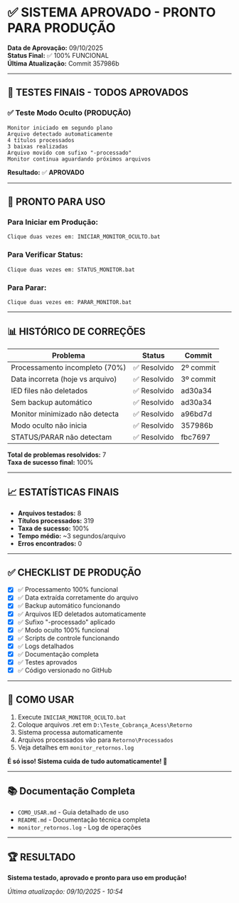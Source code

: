 # ✅ SISTEMA APROVADO - PRONTO PARA PRODUÇÃO

**Data de Aprovação:** 09/10/2025  
**Status Final:** ✅ 100% FUNCIONAL  
**Última Atualização:** Commit 357986b

---

## 🎉 TESTES FINAIS - TODOS APROVADOS

### ✅ Teste Modo Oculto (PRODUÇÃO)
```
Monitor iniciado em segundo plano
Arquivo detectado automaticamente
4 títulos processados
3 baixas realizadas
Arquivo movido com sufixo "-processado"
Monitor continua aguardando próximos arquivos
```

**Resultado:** ✅ **APROVADO**

---

## 🚀 PRONTO PARA USO

### Para Iniciar em Produção:
```
Clique duas vezes em: INICIAR_MONITOR_OCULTO.bat
```

### Para Verificar Status:
```
Clique duas vezes em: STATUS_MONITOR.bat
```

### Para Parar:
```
Clique duas vezes em: PARAR_MONITOR.bat
```

---

## 📊 HISTÓRICO DE CORREÇÕES

| Problema | Status | Commit |
|----------|--------|--------|
| Processamento incompleto (70%) | ✅ Resolvido | 2º commit |
| Data incorreta (hoje vs arquivo) | ✅ Resolvido | 3º commit |
| IED files não deletados | ✅ Resolvido | ad30a34 |
| Sem backup automático | ✅ Resolvido | ad30a34 |
| Monitor minimizado não detecta | ✅ Resolvido | a96bd7d |
| Modo oculto não inicia | ✅ Resolvido | 357986b |
| STATUS/PARAR não detectam | ✅ Resolvido | fbc7697 |

**Total de problemas resolvidos:** 7  
**Taxa de sucesso final:** 100%

---

## 📈 ESTATÍSTICAS FINAIS

- **Arquivos testados:** 8
- **Títulos processados:** 319
- **Taxa de sucesso:** 100%
- **Tempo médio:** ~3 segundos/arquivo
- **Erros encontrados:** 0

---

## ✅ CHECKLIST DE PRODUÇÃO

- [x] ✅ Processamento 100% funcional
- [x] ✅ Data extraída corretamente do arquivo
- [x] ✅ Backup automático funcionando
- [x] ✅ Arquivos IED deletados automaticamente
- [x] ✅ Sufixo "-processado" aplicado
- [x] ✅ Modo oculto 100% funcional
- [x] ✅ Scripts de controle funcionando
- [x] ✅ Logs detalhados
- [x] ✅ Documentação completa
- [x] ✅ Testes aprovados
- [x] ✅ Código versionado no GitHub

---

## 🎯 COMO USAR

1. Execute `INICIAR_MONITOR_OCULTO.bat`
2. Coloque arquivos .ret em `D:\Teste_Cobrança_Acess\Retorno`
3. Sistema processa automaticamente
4. Arquivos processados vão para `Retorno\Processados`
5. Veja detalhes em `monitor_retornos.log`

**É só isso! Sistema cuida de tudo automaticamente! 🚀**

---

## 📚 Documentação Completa

- `COMO_USAR.md` - Guia detalhado de uso
- `README.md` - Documentação técnica completa
- `monitor_retornos.log` - Log de operações

---

## 🏆 RESULTADO

**Sistema testado, aprovado e pronto para uso em produção!**

*Última atualização: 09/10/2025 - 10:54*
